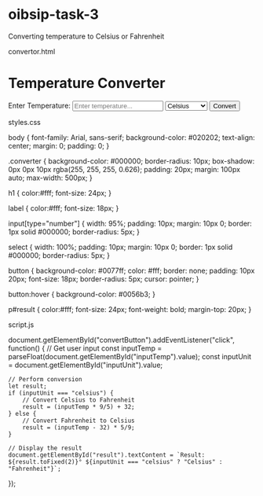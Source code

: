 # oibsip-task-3
Converting temperature to Celsius or Fahrenheit

convertor.html

<!DOCTYPE html>
<html lang="en">
<head>
    <meta charset="UTF-8">
    <meta name="viewport" content="width=device-width, initial-scale=1.0">
    <title>Temperature Converter</title>
    <link rel="stylesheet" href="styles.css">
</head>
<body>
    <div class="converter">
        <h1>Temperature Converter</h1>
        <label for="inputTemp">Enter Temperature:</label>
        <input type="number" id="inputTemp" placeholder="Enter temperature..." />
        <select id="inputUnit">
            <option value="celsius">Celsius</option>
            <option value="fahrenheit">Fahrenheit</option>
        </select>
        <button id="convertButton">Convert</button>
        <p id="result"></p>
    </div>
    <script src="script.js"></script>
</body>
</html>

styles.css

body {
    font-family: Arial, sans-serif;
    background-color: #020202;
    text-align: center;
    margin: 0;
    padding: 0;
}

.converter {
    background-color: #000000;
    border-radius: 10px;
    box-shadow: 0px 0px 10px rgba(255, 255, 255, 0.626);
    padding: 20px;
    margin: 100px auto;
    max-width: 500px;
}

h1 {
    color:#fff;
    font-size: 24px;
}

label {
    color:#fff;
    font-size: 18px;
}

input[type="number"] {
    width: 95%;
    padding: 10px;
    margin: 10px 0;
    border: 1px solid #000000;
    border-radius: 5px;
}

select {
    width: 100%;
    padding: 10px;
    margin: 10px 0;
    border: 1px solid #000000;
    border-radius: 5px;
}

button {
    background-color: #0077ff;
    color: #fff;
    border: none;
    padding: 10px 20px;
    font-size: 18px;
    border-radius: 5px;
    cursor: pointer;
}

button:hover {
    background-color: #0056b3;
}

p#result {
    color:#fff;
    font-size: 24px;
    font-weight: bold;
    margin-top: 20px;
}

script.js

document.getElementById("convertButton").addEventListener("click", function() {
    // Get user input
    const inputTemp = parseFloat(document.getElementById("inputTemp").value);
    const inputUnit = document.getElementById("inputUnit").value;

    // Perform conversion
    let result;
    if (inputUnit === "celsius") {
        // Convert Celsius to Fahrenheit
        result = (inputTemp * 9/5) + 32;
    } else {
        // Convert Fahrenheit to Celsius
        result = (inputTemp - 32) * 5/9;
    }

    // Display the result
    document.getElementById("result").textContent = `Result: ${result.toFixed(2)}° ${inputUnit === "celsius" ? "Celsius" : "Fahrenheit"}`;
});
